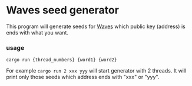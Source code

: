 # Waves seed generator

This program will generate seeds for [Waves](https://github.com/wavesplatform/waves) which public key (address) is ends with what you want.

### usage

`cargo run {thread_numbers} {word1} {word2}`

For example `cargo run 2 xxx yyy` will start generator with 2 threads. It will print only those seeds which address ends with "xxx" or "yyy".
